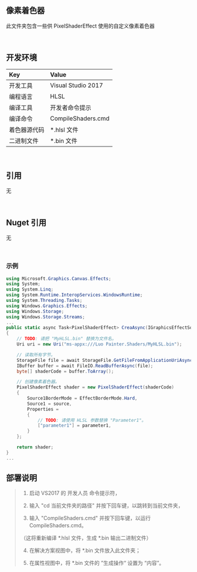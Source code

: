 ## 像素着色器 

此文件夹包含一些供 PixelShaderEffect 使用的自定义像素着色器


<br/>

## 开发环境

|Key|Value|
|:-|:-|
|开发工具|Visual Studio 2017|
|编程语言|HLSL|
|编译工具|开发者命令提示|
|编译命令|CompileShaders.cmd|
|着色器源代码|*.hlsl 文件|
|二进制文件|*.bin 文件|


<br/>

## 引用

无


<br/>

## Nuget 引用

无


<br/>

### 示例

```csharp
using Microsoft.Graphics.Canvas.Effects;
using System;
using System.Linq;
using System.Runtime.InteropServices.WindowsRuntime;
using System.Threading.Tasks;
using Windows.Graphics.Effects;
using Windows.Storage;
using Windows.Storage.Streams;
...
public static async Task<PixelShaderEffect> CreaAsync(IGraphicsEffectSource source, float parameter1)
{
    // TODO: 请把 "MyHLSL.bin" 替换为文件名。
    Uri uri = new Uri("ms-appx:///Luo Painter.Shaders/MyHLSL.bin");

    // 读取所有字节。
    StorageFile file = await StorageFile.GetFileFromApplicationUriAsync(uri);
    IBuffer buffer = await FileIO.ReadBufferAsync(file);
    byte[] shaderCode = buffer.ToArray();

    // 创建像素着色器。
    PixelShaderEffect shader = new PixelShaderEffect(shaderCode)
    {
        Source1BorderMode = EffectBorderMode.Hard,
        Source1 = source,
        Properties =
        {
            // TODO: 请使用 HLSL 参数替换 "Parameter1"。
            ["parameter1"] = parameter1,
        }
    };

    return shader;
}
...
```

## 部署说明

> 1. 启动 VS2017 的 开发人员 命令提示符，
> 
> 2. 输入 "cd 当前文件夹的路径" 并按下回车键，以跳转到当前文件夹，
> 
> 3. 输入 "CompileShaders.cmd" 并按下回车键，以运行 CompileShaders.cmd。
> 
> （这将重新编译 *.hlsl 文件，生成 *.bin 输出二进制文件）
>
> 4. 在解决方案视图中，将 *.bin 文件放入此文件夹；
>
> 5. 在属性视图中，将 *.bin 文件的 ”生成操作“ 设置为 “内容”。